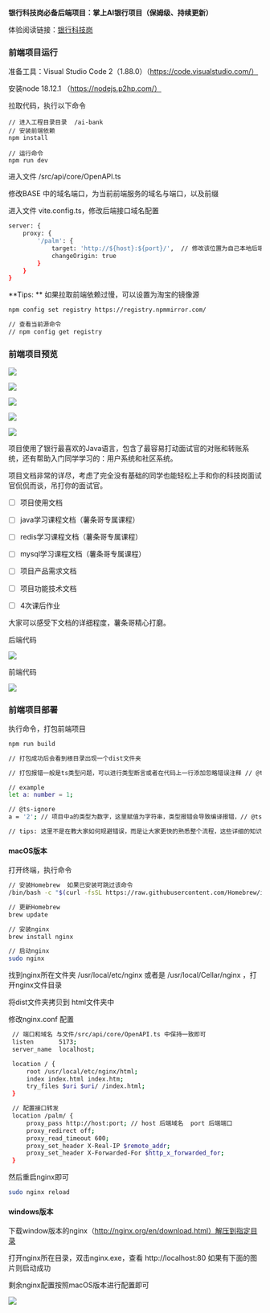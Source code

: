 **银行科技岗必备后端项目：掌上AI银行项目（保姆级、持续更新）**

体验阅读链接：[银行科技岗](https://qq5jbkqzduo.feishu.cn/wiki/FA4gwhMGqiVS4wko702cNc1Mnkf?from=from_copylink)

### 前端项目运行

准备工具：Visual Studio Code 2（1.88.0）（https://code.visualstudio.com/）

安装node 18.12.1 （https://nodejs.p2hp.com/）

拉取代码，执行以下命令

```plain text
// 进入工程目录目录  /ai-bank
// 安装前端依赖
npm install

// 运行命令
npm run dev
```

进入文件 /src/api/core/OpenAPI.ts

修改BASE 中的域名端口，为当前前端服务的域名与端口，以及前缀

进入文件 vite.config.ts，修改后端接口域名配置

```bash
server: {
    proxy: {
        '/palm': {
            target: 'http://${host}:${port}/',  // 修改该位置为自己本地后端服务以及端口
            changeOrigin: true
        }
    }
}
```

**Tips: ** 如果拉取前端依赖过慢，可以设置为淘宝的镜像源

```bash
npm config set registry https://registry.npmmirror.com/

// 查看当前源命令
// npm config get registry
```

### 前端项目预览

![](images/image-6.png)

![](images/image-7.png)

![](images/image-4.png)

![](images/image-5.png)

![](images/image-3.png)

项目使用了银行最喜欢的Java语言，包含了最容易打动面试官的对账和转账系统，还有帮助入门同学学习的：用户系统和社区系统。

项目文档非常的详尽，考虑了完全没有基础的同学也能轻松上手和你的科技岗面试官侃侃而谈，吊打你的面试官。

- [ ] 项目使用文档

- [ ] java学习课程文档（薯条哥专属课程）

- [ ] redis学习课程文档（薯条哥专属课程）

- [ ] mysql学习课程文档（薯条哥专属课程）

- [ ] 项目产品需求文档

- [ ] 项目功能技术文档

- [ ] 4次课后作业

大家可以感受下文档的详细程度，薯条哥精心打磨。

后端代码

![](images/image-2.png)

前端代码

![](images/image.png)

### 前端项目部署

执行命令，打包前端项目

```bash
npm run build

// 打包成功后会看到根目录出现一个dist文件夹

// 打包报错一般是ts类型问题，可以进行类型断言或者在代码上一行添加忽略错误注释 // @ts-ignore

// example
let a: number = 1;

// @ts-ignore
a = '2'; // 项目中a的类型为数字，这里赋值为字符串，类型报错会导致编译报错，// @ts-ignore会告诉编译器忽略这个错误

// tips: 这里不是在教大家如何规避错误，而是让大家更快的熟悉整个流程，这些详细的知识，需要慢慢理解学习~
```

#### macOS版本

打开终端，执行命令

```bash
// 安装Homebrew  如果已安装可跳过该命令
/bin/bash -c "$(curl -fsSL https://raw.githubusercontent.com/Homebrew/install/HEAD/install.sh)"

// 更新Homebrew
brew update

// 安装nginx
brew install nginx

// 启动nginx
sudo nginx
```

找到nginx所在文件夹 /usr/local/etc/nginx 或者是 /usr/local/Cellar/nginx ，打开nginx文件目录

将dist文件夹拷贝到 html文件夹中

修改nginx.conf 配置

```bash
 // 端口和域名 与文件/src/api/core/OpenAPI.ts 中保持一致即可
 listen       5173;
 server_name  localhost;

 location / {
     root /usr/local/etc/nginx/html;
     index index.html index.htm;
     try_files $uri $uri/ /index.html;
 }

 // 配置接口转发
 location /palm/ {
     proxy_pass http://host:port; // host 后端域名  port 后端端口
     proxy_redirect off;
     proxy_read_timeout 600;
     proxy_set_header X-Real-IP $remote_addr;
     proxy_set_header X-Forwarded-For $http_x_forwarded_for;
 }

```

然后重启nginx即可

```bash
sudo nginx reload
```

#### windows版本

下载window版本的nginx（http://nginx.org/en/download.html）解压到指定目录

打开nginx所在目录，双击nginx.exe，查看 http://localhost:80 如果有下面的图片则启动成功

剩余nginx配置按照macOS版本进行配置即可

![](images/image-1.png)
